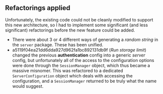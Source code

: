 
Refactorings applied
--------------------

Unfortunately, the existing code could not be cleanly modified to support this new architecture, so I had to implement some significant (and less significant) refactorings before the new feature could be added.

 * There were about 3 or 4 different ways of generating a _random string_ in the `server` package. These has been unified.
 * a5119f04ea21dd6dda927d962fa1bc892131db9f (_Run storage limit_) changed the previous **authentication** config into a generic _server_ config, but unfortunately all of the access to the configuration options were done through the `SessionManager` object, which thus became a massive misnomer. This was refactored to a dedicated `ServerConfiguration` object which deals with accessing the configuration, and a `SessionManager` returned to be truly what the name would suggest.